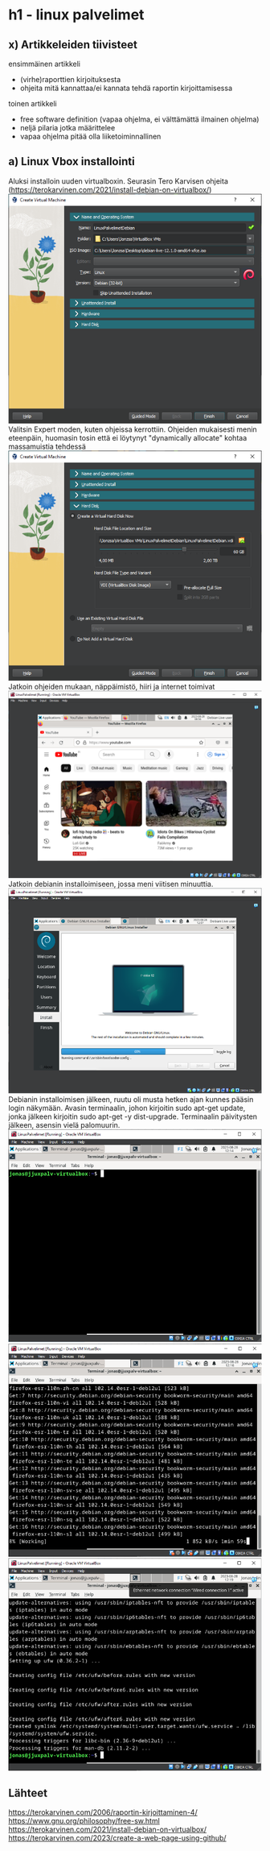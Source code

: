 # h1 - linux palvelimet
## x) Artikkeleiden tiivisteet
ensimmäinen artikkeli
- (virhe)raporttien kirjoituksesta
- ohjeita mitä kannattaa/ei kannata tehdä raportin kirjoittamisessa

toinen artikkeli
- free software definition (vapaa ohjelma, ei välttämättä ilmainen ohjelma)
- neljä pilaria jotka määrittelee 
- vapaa ohjelma pitää olla liiketoiminnallinen

## a) Linux Vbox installointi
Aluksi installoin uuden virtualboxin. Seurasin Tero Karvisen ohjeita (https://terokarvinen.com/2021/install-debian-on-virtualbox/)
 ![Add file: Install1](install1.png)
 Valitsin Expert moden, kuten ohjeissa kerrottiin. Ohjeiden mukaisesti menin eteenpäin, huomasin tosin että ei löytynyt "dynamically allocate" kohtaa massamuistia tehdessä
 ![Add file: Install2 ](install2.png)
 Jatkoin ohjeiden mukaan, näppäimistö, hiiri ja internet toimivat
 ![Add file: Internet works ](internetworks.png)
 Jatkoin debianin installoimiseen, jossa meni viitisen minuuttia.
 ![Add file: Installing debian ](installingdebian.png)
 Debianin installoimisen jälkeen, ruutu oli musta hetken ajan kunnes pääsin login näkymään.
 Avasin terminaalin, johon kirjoitin sudo apt-get update, jonka jälkeen kirjoitin sudo apt-get -y dist-upgrade.
 Terminaalin päivitysten jälkeen, asensin vielä palomuurin.
 ![Add file: Opened Terminal](openedterminal.png)
 ![Add file: Terminal updates](terminalupdates.png)
 ![Add file: Terminal firewall](terminalfirewall.png)

## Lähteet
https://terokarvinen.com/2006/raportin-kirjoittaminen-4/
https://www.gnu.org/philosophy/free-sw.html
https://terokarvinen.com/2021/install-debian-on-virtualbox/
https://terokarvinen.com/2023/create-a-web-page-using-github/

